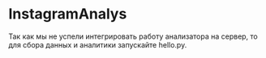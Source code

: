 # InstagramAnalys
Так как мы не успели интегрировать работу анализатора на сервер, то для сбора данных и аналитики запускайте hello.py. 
